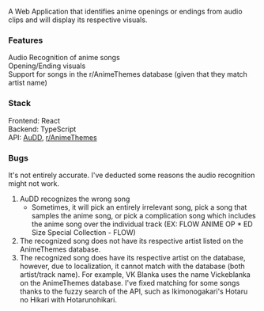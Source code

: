 A Web Application that identifies anime openings or endings from audio clips and will display its respective visuals.

### Features
Audio Recognition of anime songs <br> 
Opening/Ending visuals <br> 
Support for songs in the r/AnimeThemes database (given that they match artist name) <br> 

### Stack 
Frontend: React <br> 
Backend: TypeScript <br> 
API: [AuDD](https://audd.io/), [r/AnimeThemes](https://api-docs.animethemes.moe/) <br> 


### Bugs
It's not entirely accurate. I've deducted some reasons the audio recognition might not work. <br> 
<ol>
  <li>AuDD recognizes the wrong song
  <ul>
  <li>Sometimes, it will pick an entirely irrelevant song, pick a song that samples the anime song, or pick a complication song which includes the anime song over the individual track (EX: FLOW ANIME OP * ED Size Special Collection - FLOW) </li>
  </ul>
</li>
  <li>
    The recognized song does not have its respective artist listed on the AnimeThemes database.
  </li>
  <li>
    The recognized song does have its respective artist on the database, however, due to localization, it cannot match with the database (both artist/track name). For example, VK Blanka uses the name Vickeblanka on the AnimeThemes database. I've fixed matching for some songs thanks to the fuzzy search of the API, such as Ikimonogakari's Hotaru no Hikari with Hotarunohikari.
  </li>
</ol>
